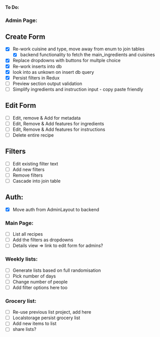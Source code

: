#### To Do:

### Admin Page: 
## Create Form
- [x] Re-work cuisine and type, move away from enum to join tables 
  - [x] backend functionality to fetch the main_ingredients and cuisines 
- [x] Replace dropdowns with buttons for multple choice 
- [x] Re-work inserts into db 
- [x] look into as unkown on insert db query
- [x] Persist filters in Redux
- [ ] Preview section output validation
- [ ] Simplify ingredients and instruction input - copy paste friendly

## Edit Form 
- [ ] Edit, remove & Add for metadata
- [ ] Edit, Remove & Add features for ingredients 
- [ ] Edit, Remove & Add features for instructions 
- [ ] Delete entire recipe 

## Filters
- [ ] Edit existing filter text
- [ ] Add new filters
- [ ] Remove filters
 - [ ] Cascade into join table

## Auth: 
- [x] Move auth from AdminLayout to backend

### Main Page: 
- [ ] List all recipes 
- [ ] Add the filters as dropdowns 
- [ ] Details view => link to edit form for admins? 

### Weekly lists: 
- [ ] Generate lists based on full randomisation 
 - [ ] Pick number of days  
 - [ ] Change number of people
 - [ ] Add filter options here too 
 
### Grocery list: 
- [ ] Re-use previous list project, add here 
 - [ ] Localstorage persist grocery list
 - [ ] Add new items to list 
 - [ ] share lists?
